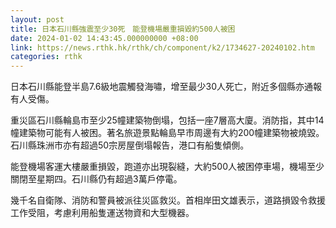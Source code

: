 ```yaml
---
layout: post
title: 日本石川縣強震至少30死　能登機場嚴重損毀約500人被困
date: 2024-01-02 14:43:45.000000000 +08:00
link: https://news.rthk.hk/rthk/ch/component/k2/1734627-20240102.htm
categories: rthk
---
```


日本石川縣能登半島7.6級地震觸發海嘯，增至最少30人死亡，附近多個縣亦通報有人受傷。

重災區石川縣輪島市至少25幢建築物倒塌，包括一座7層高大廈。消防指，其中14幢建築物可能有人被困。著名旅遊景點輪島早市周邊有大約200幢建築物被燒毀。石川縣珠洲市亦有超過50宗房屋倒塌報告，港口有船隻傾側。

能登機場客運大樓嚴重損毀，跑道亦出現裂縫，大約500人被困停車場，機場至少關閉至星期四。石川縣仍有超過3萬戶停電。

幾千名自衛隊、消防和警員被派往災區救災。首相岸田文雄表示，道路損毀令救援工作受阻，考慮利用船隻運送物資和大型機器。
